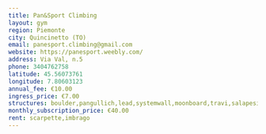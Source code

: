 ```yaml
---
title: Pan&Sport Climbing
layout: gym
region: Piemonte
city: Quincinetto (TO)
email: panesport.climbing@gmail.com
website: https://panesport.weebly.com/
address: Via Val, n.5
phone: 3404762758
latitude: 45.56073761
longitude: 7.80603123
annual_fee: €10.00
ingress_price: €7.00
structures: boulder,pangullich,lead,systemwall,moonboard,travi,salapesi
monthly_subscription_price: €40.00
rent: scarpette,imbrago
---
```


